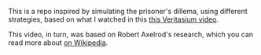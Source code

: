 This is a repo inspired by simulating the prisoner's
dillema, using different strategies, based on what I
watched in this [this Veritasium video](https://www.youtube.com/watch?v=mScpHTIi-kM&t=995s).

This video, in turn, was based on Robert Axelrod's
research, which you can read more about [on Wikipedia](https://en.wikipedia.org/wiki/Robert_Axelrod).
